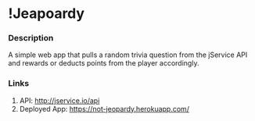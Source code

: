 # !Jeapoardy 

### Description
A simple web app that pulls a random trivia question from the jService API and rewards or deducts points from the player accordingly.

### Links
1. API: http://jservice.io/api
2. Deployed App: https://not-jeopardy.herokuapp.com/
